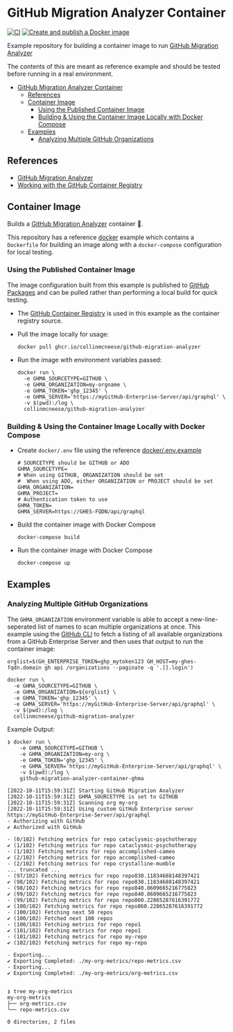# GitHub Migration Analyzer Container

[![CI](https://github.com/collinmcneese/github-migration-analyzer-container/actions/workflows/ci.yml/badge.svg)](https://github.com/collinmcneese/github-migration-analyzer-container/actions/workflows/ci.yml)
[![Create and publish a Docker image](https://github.com/collinmcneese/github-migration-analyzer-container/actions/workflows/docker-publish.yml/badge.svg)](https://github.com/collinmcneese/github-migration-analyzer-container/actions/workflows/docker-publish.yml)

Example repository for building a container image to run [GitHub Migration Analyzer](https://github.com/github/gh-migration-analyzer)

The contents of this are meant as reference example and should be tested before running in a real environment.

- [GitHub Migration Analyzer Container](#github-migration-analyzer-container)
  - [References](#references)
  - [Container Image](#container-image)
    - [Using the Published Container Image](#using-the-published-container-image)
    - [Building & Using the Container Image Locally with Docker Compose](#building--using-the-container-image-locally-with-docker-compose)
  - [Examples](#examples)
    - [Analyzing Multiple GitHub Organizations](#analyzing-multiple-github-organizations)

## References

- [GitHub Migration Analyzer](https://github.com/github/gh-migration-analyzer)
- [Working with the GitHub Container Registry](https://docs.github.com/en/packages/working-with-a-github-packages-registry/working-with-the-container-registry)

## Container Image

Builds a [GitHub Migration Analyzer](https://github.com/github/gh-migration-analyzer) container :ship:.

This repository has a reference [docker](./docker) example which contains a `Dockerfile` for building an image along with a `docker-compose` configuration for local testing.

### Using the Published Container Image

The image configuration built from this example is published to [GitHub Packages](https://github.com/collinmcneese/github-migration-analyzer-container/pkgs/container/github-migration-analyzer) and can be pulled rather than performing a local build for quick testing.

- The [GitHub Container Registry](https://docs.github.com/en/packages/working-with-a-github-packages-registry/) is used in this example as the container registry source.
- Pull the image locally for usage:

  ```shell
  docker pull ghcr.io/collinmcneese/github-migration-analyzer
  ```

- Run the image with environment variables passed:

  ```shell
  docker run \
    -e GHMA_SOURCETYPE=GITHUB \
    -e GHMA_ORGANIZATION=my-orgname \
    -e GHMA_TOKEN='ghp_12345' \
    -e GHMA_SERVER='https://myGitHub-Enterprise-Server/api/graphql' \
    -v $(pwd):/log \
    collinmcneese/github-migration-analyzer
  ```

### Building & Using the Container Image Locally with Docker Compose

- Create `docker/.env` file using the reference [docker/.env.example](docker/.env.example)

  ```shell
  # SOURCETYPE should be GITHUB or ADO
  GHMA_SOURCETYPE=
  # When using GITHUB, ORGANIZATION should be set
  #  When using ADO, either ORGANIZATION or PROJECT should be set
  GHMA_ORGANIZATION=
  GHMA_PROJECT=
  # Authentication token to use
  GHMA_TOKEN=
  GHMA_SERVER=https://GHES-FQDN/api/graphql
  ```

- Build the container image with Docker Compose

  ```shell
  docker-compose build
  ```

- Run the container image with Docker Compose

  ```shell
  docker-compose up
  ```

## Examples

### Analyzing Multiple GitHub Organizations

The `GHMA_ORGANIZATION` environment variable is able to accept a new-line-seperated list of names to scan multiple organizations at once.  This example using the [GitHub CLI](https://cli.github.com/) to fetch a listing of all available organizations from a GitHub Enterprise Server and then uses that output to run the container image:

```shell
orglist=$(GH_ENTERPRISE_TOKEN=ghp_mytoken123 GH_HOST=my-ghes-fqdn.domain gh api /organizations --paginate -q '.[].login')

docker run \
  -e GHMA_SOURCETYPE=GITHUB \
  -e GHMA_ORGANIZATION=${orglist} \
  -e GHMA_TOKEN='ghp_12345' \
  -e GHMA_SERVER='https://myGitHub-Enterprise-Server/api/graphql' \
  -v $(pwd):/log \
  collinmcneese/github-migration-analyzer
```

Example Output:

```plain
❯ docker run \
    -e GHMA_SOURCETYPE=GITHUB \
    -e GHMA_ORGANIZATION=my-org \
    -e GHMA_TOKEN='ghp_12345' \
    -e GHMA_SERVER='https://myGitHub-Enterprise-Server/api/graphql' \
    -v $(pwd):/log \
    github-migration-analyzer-container-ghma

[2022-10-11T15:59:31Z] Starting GitHub Migration Analyzer
[2022-10-11T15:59:31Z] GHMA_SOURCETYPE is set to GITHUB
[2022-10-11T15:59:31Z] Scanning org my-org
[2022-10-11T15:59:31Z] Using custom GitHub Enterprise server https://myGitHub-Enterprise-Server/api/graphql
- Authorizing with GitHub
✔ Authorized with GitHub

- (0/102) Fetching metrics for repo cataclysmic-psychotherapy
✔ (1/102) Fetching metrics for repo cataclysmic-psychotherapy
- (1/102) Fetching metrics for repo accomplished-cameo
✔ (2/102) Fetching metrics for repo accomplished-cameo
- (2/102) Fetching metrics for repo crystalline-mumble
... truncated ...
- (97/102) Fetching metrics for repo repo830.11834688148397421
✔ (98/102) Fetching metrics for repo repo830.11834688148397421
- (98/102) Fetching metrics for repo repo840.8609665216775823
✔ (99/102) Fetching metrics for repo repo840.8609665216775823
- (99/102) Fetching metrics for repo repo860.22865287616391772
✔ (100/102) Fetching metrics for repo repo860.22865287616391772
- (100/102) Fetching next 50 repos
✔ (100/102) Fetched next 100 repos
- (100/102) Fetching metrics for repo repo1
✔ (101/102) Fetching metrics for repo repo1
- (101/102) Fetching metrics for repo my-repo
✔ (102/102) Fetching metrics for repo my-repo

- Exporting...
✔ Exporting Completed: ./my-org-metrics/repo-metrics.csv
- Exporting...
✔ Exporting Completed: ./my-org-metrics/org-metrics.csv


❯ tree my-org-metrics
my-org-metrics
├── org-metrics.csv
└── repo-metrics.csv

0 directories, 2 files
```

